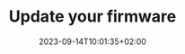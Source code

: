 ---
title: Update your firmware
linkTitle: Update your firmware
date: 2023-09-14T10:01:35+02:00
weight: 20
draft: false
description: >
 The instructions for updating your firmware can be found here
manualLink: /nl/docs/firmware/update/
---